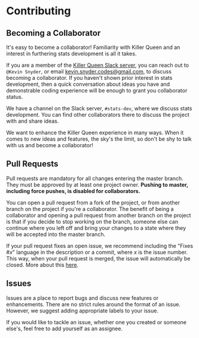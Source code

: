 # Contributing

## Becoming a Collaborator

It's easy to become a collaborator! Familiarity with Killer Queen and an interest in furthering stats development is all it takes.

If you are a member of the [Killer Queen Slack server](https://kqchat.slack.com/), you can reach out to `@Kevin Snyder`, or email [kevin.snyder.codes@gmail.com](mailto:kevin.snyder.codes@gmail.com), to discuss becoming a collaborator. If you haven't shown prior interest in stats development, then a quick conversation about ideas you have and demonstrable coding experience will be enough to grant you collaborator status.

We have a channel on the Slack server, `#stats-dev`, where we discuss stats development. You can find other collaborators there to discuss the project with and share ideas.

We want to enhance the Killer Queen experience in many ways. When it comes to new ideas and features, the sky's the limit, so don't be shy to talk with us and become a collaborator!

## Pull Requests

Pull requests are mandatory for all changes entering the master branch. They must be approved by at least one project owner. **Pushing to master, including force pushes, is disabled for collaborators.**

You can open a pull request from a fork of the project, or from another branch on the project if you're a collaborator. The benefit of being a collaborator and opening a pull request from another branch on the project is that if you decide to stop working on the branch, someone else can continue where you left off and bring your changes to a state where they will be accepted into the master branch.

If your pull request fixes an open issue, we recommend including the "Fixes #_x_" language in the description or a commit, where _x_ is the issue number. This way, when your pull request is merged, the issue will automatically be closed. More about this [here](https://help.github.com/articles/closing-issues-using-keywords/).

## Issues

Issues are a place to report bugs and discuss new features or enhancements. There are no strict rules around the format of an issue. However, we suggest adding appropriate labels to your issue.

If you would like to tackle an issue, whether one you created or someone else's, feel free to add yourself as an assignee.
